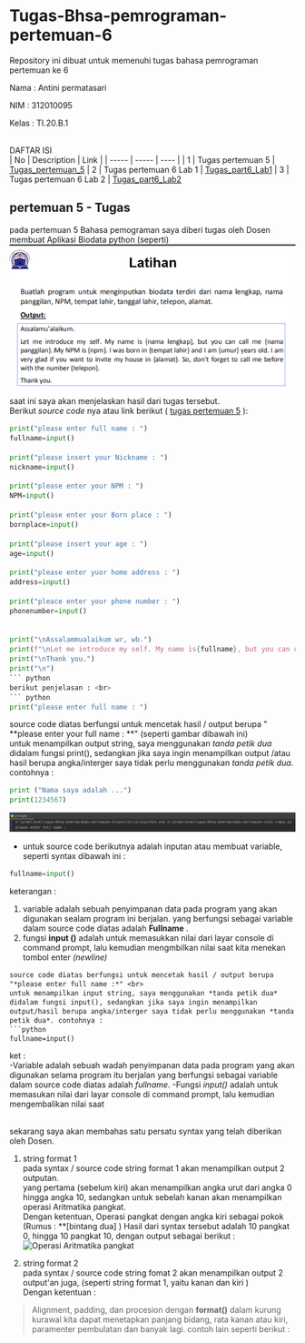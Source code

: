 # Tugas-Bhsa-pemrograman-pertemuan-6
Repository ini dibuat untuk memenuhi tugas bahasa pemrograman pertemuan ke 6
 
 Nama  : Antini permatasari
 
 NIM   : 312010095
 
 Kelas : TI.20.B.1<br><br>
 
 DAFTAR ISI <br>
 | No | Description | Link |
 | ----- | ----- | ---- |
 | 1  | Tugas pertemuan 5 | [Tugas_pertemuan_5](#pertemuan6_smt1#pertemuan-5---tugas)
 | 2  | Tugas pertemuan 6 Lab 1 | [Tugas_part6_Lab1](#pertemuan-6---Lab-1)
 | 3  | Tugas pertemuan 6 Lab 2 | [Tugas_part6_Lab2](#pertemuan-6---Lab-2)
 <br>
 
 ## pertemuan 5 - Tugas
 
 pada pertemuan 5 Bahasa pemograman saya diberi tugas oleh Dosen membuat Aplikasi Biodata python (seperti)
 ![tugas_5](picture/tugas_5.PNG) <br>
 saat ini saya akan menjelaskan hasil dari tugas tersebut.<br>
 Berikut *source code* nya atau link berikut ( [tugas pertemuan 5](p5.tugas.py) ): <br>
 ```python
print("please enter full name : ")
fullname=input()

print("please insert your Nickname : ")
nickname=input()

print("please enter your NPM : ")
NPM=input()

print("please enter your Born place : ")
bornplace=input()

print("please insert your age : ")
age=input()

print("please enter yuor home address : ")
address=input()

print("pleace enter your phone number : ")
phonenumber=input()


print("\nAssalammualaikum wr, wb.")
print(f"\nLet me introduce my self. My name is{fullname}, but you can call me(nickname). My NPM is{NPM}. I was Born in {bronplace} and i am {age} years old. I am very glad if you want to invite my house in {address}. So, don't forget to call me before with the number {phonenumber}.")
print("\nThank you.")
print("\n")
``` python
berikut penjelasan : <br>
``` python
print("please enter full name : ")
```
source code diatas berfungsi untuk mencetak hasil / output berupa " **please enter your full name : **" (seperti gambar dibawah ini)<br>
untuk menampilkan output string, saya menggunakan *tanda petik dua* didalam fungsi print(), sedangkan jika saya ingin menampilkan output /atau hasil berupa angka/interger saya tidak perlu menggunakan *tanda petik dua*. contohnya :
``` python
print ("Nama saya adalah ...")
print(1234567)
``` 
![output fungsi print](picture/capture.PNG)<br>
* untuk source code berikutnya adalah inputan atau membuat variable, seperti syntax dibawah ini :
```python
fullname=input()
```
keterangan :<br>
1. variable adalah sebuah penyimpanan data pada program yang akan digunakan sealam program ini berjalan. yang berfungsi sebagai variable dalam source code diatas adalah **Fullname** . <br>
2. fungsi **input ()** adalah untuk memasukkan nilai dari layar console di command prompt, lalu kemudian mengmbilkan nilai saat kita menekan tombol enter
*(newline)*<br>








``` 
source code diatas berfungsi untuk mencetak hasil / output berupa "*please enter full name :*" <br>
untuk menampilkan input string, saya menggunakan *tanda petik dua* didalam fungsi input(), sedangkan jika saya ingin menampilkan output/hasil berupa angka/interger saya tidak perlu menggunakan *tanda petik dua*. contohnya :
```python
fullname=input()
```
ket : <br>
-Variable adalah sebuah wadah penyimpanan data pada program yang akan digunakan selama program itu berjalan yang berfungsi sebagai variable dalam source code diatas adalah *fullname*.
-Fungsi *input()* adalah untuk memasukan nilai dari layar console di command prompt, lalu kemudian mengembalikan nilai saat  



<br>
sekarang saya akan membahas satu persatu syntax yang telah diberikan oleh Dosen.<br>

1. string format 1<br>
pada syntax / source code string format 1 akan menampilkan output 2 outputan.<br>
yang pertama (sebelum kiri) akan menampilkan angka urut dari angka 0 hingga angka 10, sedangkan untuk sebelah kanan akan menampilkan operasi Aritmatika pangkat.<br>
Dengan ketentuan, Operasi pangkat dengan angka kiri sebagai pokok (Rumus : **[bintang dua] )<nr>
Hasil dari syntax tersebut adalah 10 pangkat 0, hingga 10 pangkat 10, dengan output sebagai berikut : <br>
![Operasi Aritmatika pangkat]()

2. string format 2<br>
pada syntax / source code string fomat 2 akan menampilkan output 2 output'an juga, (seperti string format 1, yaitu kanan dan kiri )<br>
Dengan ketentuan : <br>
> Alignment, padding, dan procesion dengan **format()** dalam kurung kurawal kita dapat menetapkan panjang bidang, rata kanan atau kiri, paramenter pembulatan dan banyak lagi. contoh lain seperti berikut :
```python
 